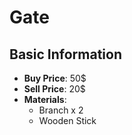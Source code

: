 # Gate

## Basic Information

- **Buy Price**: 50$
- **Sell Price**: 20$
- **Materials**:
  - Branch x 2
  - Wooden Stick